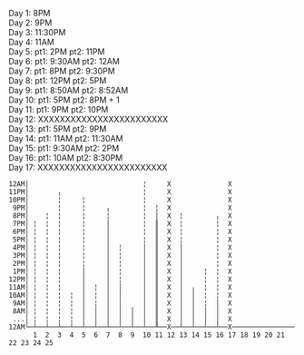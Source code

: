 Day  1: 8PM  
Day  2: 9PM  
Day  3: 11:30PM  
Day  4: 11AM  
Day  5: pt1:    2PM pt2:    11PM  
Day  6: pt1: 9:30AM pt2:    12AM  
Day  7: pt1:    8PM pt2:  9:30PM  
Day  8: pt1:   12PM pt2:     5PM  
Day  9: pt1: 8:50AM pt2:  8:52AM  
Day 10: pt1:    5PM pt2:     8PM + 1  
Day 11: pt1:    9PM pt2:    10PM  
Day 12: XXXXXXXXXXXXXXXXXXXXXXXX  
Day 13: pt1:    5PM pt2:     9PM  
Day 14: pt1:   11AM pt2: 11:30AM  
Day 15: pt1: 9:30AM pt2:     2PM  
Day 16: pt1:   10AM pt2:  8:30PM  
Day 17: XXXXXXXXXXXXXXXXXXXXXXXX  

``` chart
12AM|                            ¦     X              X                          
11PM│       ╷                    ¦     X              X                          
10PM│       ¦     ¦              ¦     X              X                          
 9PM│       ¦     ¦     ╷        ¦  ¦  X              X                          
 8PM│    ¦  ¦     ¦     ¦        ¦  │  X  ¦        ╷  X                          
 7PM│ ¦  ¦  ¦     ¦     │        ¦  ║  X  ¦        ¦  X                          
 6PM│ ¦  ¦  ¦     ¦     │        ¦  ║  X  ¦        ¦  X                          
 5PM│ ¦  ¦  ¦     ¦     │        ¦  ║  X  ¦        ¦  X                          
 4PM│ ¦  ¦  ¦     ¦     │  ¦     │  ║  X  │        ¦  X                          
 3PM│ ¦  ¦  ¦     ¦     │  ¦     │  ║  X  │        ¦  X                          
 2PM│ ¦  ¦  ¦     ¦     │  ¦     │  ║  X  │        ¦  X                          
 1PM│ ¦  ¦  ¦     │     │  ¦     │  ║  X  │     ¦  ¦  X                          
12PM│ ¦  ¦  ¦     │     │  ¦     │  ║  X  │     ¦  ¦  X                          
11AM│ ¦  ¦  ¦     │  ¦  │  │     │  ║  X  │  ╷  ¦  ¦  X                          
10AM│ ¦  ¦  ¦  ¦  │  ¦  │  │     │  ║  X  │  │  ¦  ¦  X                          
 9AM│ ¦  ¦  ¦  ¦  │  ¦  │  │     │  ║  X  │  │  ¦  │  X                          
 8AM│ ¦  ¦  ¦  ¦  │  │  │  │  │  │  ║  X  │  │  │  │  X                          
 ...│ ¦  ¦  ¦  ¦  │  │  │  │  │  │  ║  X  │  │  │  │  X                          
12AM└─┴──┴──┴──┴──┴──┴──┴──┴──┴──┴──╨──X──┴──┴──┴──┴──X──────────────────────────
      1  2  3  4  5  6  7  8  9  10 11 12 13 14 15 16 17 18 19 20 21 22 23 24 25 
```

